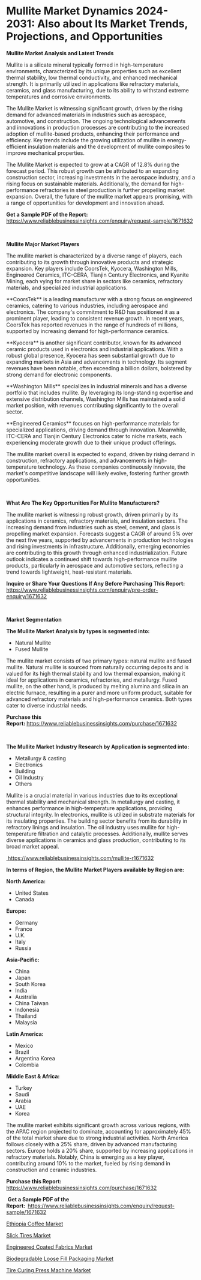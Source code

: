 <p><h1>Mullite Market Dynamics 2024-2031: Also about Its Market Trends, Projections, and Opportunities</h1></p><p><strong>Mullite Market Analysis and Latest Trends</strong></p>
<p><p>Mullite is a silicate mineral typically formed in high-temperature environments, characterized by its unique properties such as excellent thermal stability, low thermal conductivity, and enhanced mechanical strength. It is primarily utilized in applications like refractory materials, ceramics, and glass manufacturing, due to its ability to withstand extreme temperatures and corrosive environments.</p><p>The Mullite Market is witnessing significant growth, driven by the rising demand for advanced materials in industries such as aerospace, automotive, and construction. The ongoing technological advancements and innovations in production processes are contributing to the increased adoption of mullite-based products, enhancing their performance and efficiency. Key trends include the growing utilization of mullite in energy-efficient insulation materials and the development of mullite composites to improve mechanical properties.</p><p>The Mullite Market is expected to grow at a CAGR of 12.8% during the forecast period. This robust growth can be attributed to an expanding construction sector, increasing investments in the aerospace industry, and a rising focus on sustainable materials. Additionally, the demand for high-performance refractories in steel production is further propelling market expansion. Overall, the future of the mullite market appears promising, with a range of opportunities for development and innovation ahead.</p></p>
<p><strong>Get a Sample PDF of the Report:&nbsp;</strong> <a href="https://www.reliablebusinessinsights.com/enquiry/request-sample/1671632?utm_campaign=1847&utm_medium=2&utm_source=Github&utm_content=ia&utm_term=24122024&utm_id=mullite">https://www.reliablebusinessinsights.com/enquiry/request-sample/1671632</a></p>
<p>&nbsp;</p>
<p><strong>Mullite Major Market Players</strong></p>
<p><p>The mullite market is characterized by a diverse range of players, each contributing to its growth through innovative products and strategic expansion. Key players include CoorsTek, Kyocera, Washington Mills, Engineered Ceramics, ITC-CERA, Tianjin Century Electronics, and Kyanite Mining, each vying for market share in sectors like ceramics, refractory materials, and specialized industrial applications.</p><p>**CoorsTek** is a leading manufacturer with a strong focus on engineered ceramics, catering to various industries, including aerospace and electronics. The company's commitment to R&D has positioned it as a prominent player, leading to consistent revenue growth. In recent years, CoorsTek has reported revenues in the range of hundreds of millions, supported by increasing demand for high-performance ceramics.</p><p>**Kyocera** is another significant contributor, known for its advanced ceramic products used in electronics and industrial applications. With a robust global presence, Kyocera has seen substantial growth due to expanding markets in Asia and advancements in technology. Its segment revenues have been notable, often exceeding a billion dollars, bolstered by strong demand for electronic components.</p><p>**Washington Mills** specializes in industrial minerals and has a diverse portfolio that includes mullite. By leveraging its long-standing expertise and extensive distribution channels, Washington Mills has maintained a solid market position, with revenues contributing significantly to the overall sector.</p><p>**Engineered Ceramics** focuses on high-performance materials for specialized applications, driving demand through innovation. Meanwhile, ITC-CERA and Tianjin Century Electronics cater to niche markets, each experiencing moderate growth due to their unique product offerings.</p><p>The mullite market overall is expected to expand, driven by rising demand in construction, refractory applications, and advancements in high-temperature technology. As these companies continuously innovate, the market's competitive landscape will likely evolve, fostering further growth opportunities.</p></p>
<p>&nbsp;</p>
<p><strong>What Are The Key Opportunities For Mullite Manufacturers?</strong></p>
<p><p>The mullite market is witnessing robust growth, driven primarily by its applications in ceramics, refractory materials, and insulation sectors. The increasing demand from industries such as steel, cement, and glass is propelling market expansion. Forecasts suggest a CAGR of around 5% over the next five years, supported by advancements in production technologies and rising investments in infrastructure. Additionally, emerging economies are contributing to this growth through enhanced industrialization. Future outlook indicates a continued shift towards high-performance mullite products, particularly in aerospace and automotive sectors, reflecting a trend towards lightweight, heat-resistant materials.</p></p>
<p><strong>Inquire or Share Your Questions If Any Before Purchasing This Report:</strong> <a href="https://www.reliablebusinessinsights.com/enquiry/pre-order-enquiry/1671632?utm_campaign=1847&utm_medium=2&utm_source=Github&utm_content=ia&utm_term=24122024&utm_id=mullite">https://www.reliablebusinessinsights.com/enquiry/pre-order-enquiry/1671632</a></p>
<p>&nbsp;</p>
<p><strong>Market Segmentation</strong></p>
<p><strong>The Mullite Market Analysis by types is segmented into:</strong></p>
<p><ul><li>Natural Mullite</li><li>Fused Mullite</li></ul></p>
<p><p>The mullite market consists of two primary types: natural mullite and fused mullite. Natural mullite is sourced from naturally occurring deposits and is valued for its high thermal stability and low thermal expansion, making it ideal for applications in ceramics, refractories, and metallurgy. Fused mullite, on the other hand, is produced by melting alumina and silica in an electric furnace, resulting in a purer and more uniform product, suitable for advanced refractory materials and high-performance ceramics. Both types cater to diverse industrial needs.</p></p>
<p><strong>Purchase this Report:&nbsp;</strong><a href="https://www.reliablebusinessinsights.com/purchase/1671632?utm_campaign=1847&utm_medium=2&utm_source=Github&utm_content=ia&utm_term=24122024&utm_id=mullite">https://www.reliablebusinessinsights.com/purchase/1671632</a></p>
<p>&nbsp;</p>
<p><strong>The Mullite Market Industry Research by Application is segmented into:</strong></p>
<p><ul><li>Metallurgy & casting</li><li>Electronics</li><li>Building</li><li>Oil Industry</li><li>Others</li></ul></p>
<p><p>Mullite is a crucial material in various industries due to its exceptional thermal stability and mechanical strength. In metallurgy and casting, it enhances performance in high-temperature applications, providing structural integrity. In electronics, mullite is utilized in substrate materials for its insulating properties. The building sector benefits from its durability in refractory linings and insulation. The oil industry uses mullite for high-temperature filtration and catalytic processes. Additionally, mullite serves diverse applications in ceramics and glass production, contributing to its broad market appeal.</p></p>
<p><a href="https://www.reliablebusinessinsights.com/mullite-r1671632?utm_campaign=1847&utm_medium=2&utm_source=Github&utm_content=ia&utm_term=24122024&utm_id=mullite">&nbsp;https://www.reliablebusinessinsights.com/mullite-r1671632</a></p>
<p><strong>In terms of Region, the Mullite Market Players available by Region are:</strong></p>
<p>
    <p> <strong> North America: </strong>
        <ul>
            <li>United States</li>
            <li>Canada</li>
        </ul>
        </p> 
    <p> <strong> Europe: </strong>
        <ul>
            <li>Germany</li>
            <li>France</li>
            <li>U.K.</li>
            <li>Italy</li>
            <li>Russia</li>
        </ul>
        </p> 
    <p> <strong> Asia-Pacific: </strong>
        <ul>
            <li>China</li>
            <li>Japan</li>
            <li>South Korea</li>
            <li>India</li>
            <li>Australia</li>
            <li>China Taiwan</li>
            <li>Indonesia</li>
            <li>Thailand</li>
            <li>Malaysia</li>
        </ul>
        </p> 
    <p> <strong> Latin America: </strong>
        <ul>
            <li>Mexico</li>
            <li>Brazil</li>
            <li>Argentina Korea</li>
            <li>Colombia</li>
        </ul>
        </p> 
    <p> <strong> Middle East & Africa: </strong>
        <ul>
            <li>Turkey</li>
            <li>Saudi</li>
            <li>Arabia</li>
            <li>UAE</li>
            <li>Korea</li>
        </ul>
    </p>
    </p>
<p><p>The mullite market exhibits significant growth across various regions, with the APAC region projected to dominate, accounting for approximately 45% of the total market share due to strong industrial activities. North America follows closely with a 25% share, driven by advanced manufacturing sectors. Europe holds a 20% share, supported by increasing applications in refractory materials. Notably, China is emerging as a key player, contributing around 10% to the market, fueled by rising demand in construction and ceramic industries.</p></p>
<p><strong>Purchase this Report: </strong><a href="https://www.reliablebusinessinsights.com/purchase/1671632?utm_campaign=1847&utm_medium=2&utm_source=Github&utm_content=ia&utm_term=24122024&utm_id=mullite">https://www.reliablebusinessinsights.com/purchase/1671632</a></p>
<p>&nbsp;<strong>Get a Sample PDF of the Report:&nbsp;&nbsp;</strong><a href="https://www.reliablebusinessinsights.com/enquiry/request-sample/1671632?utm_campaign=1847&utm_medium=2&utm_source=Github&utm_content=ia&utm_term=24122024&utm_id=mullite">https://www.reliablebusinessinsights.com/enquiry/request-sample/1671632</a></p>
<p><strong></strong></p>
<p><p><a href="https://github.com/bornergabrielle89/Market-Research-Report-List-1/blob/main/ethiopia-coffee-market.md?utm_campaign=1847&utm_medium=2&utm_source=Github&utm_content=ia&utm_term=24122024&utm_id=mullite">Ethiopia Coffee Market</a></p><p><a href="https://github.com/barbozafrancisca/Market-Research-Report-List-1/blob/main/slick-tires-market.md?utm_campaign=1847&utm_medium=2&utm_source=Github&utm_content=ia&utm_term=24122024&utm_id=mullite">Slick Tires Market</a></p><p><a href="https://www.linkedin.com/pulse/overview-engineered-coated-fabrics-market-2024-2031-size-share-7sq2f?utm_campaign=1847&utm_medium=2&utm_source=Github&utm_content=ia&utm_term=24122024&utm_id=mullite">Engineered Coated Fabrics Market</a></p><p><a href="https://www.linkedin.com/pulse/biodegradable-loose-fill-packaging-market-growth-overview-industry-mpgmf?utm_campaign=1847&utm_medium=2&utm_source=Github&utm_content=ia&utm_term=24122024&utm_id=mullite">Biodegradable Loose Fill Packaging Market</a></p><p><a href="https://www.linkedin.com/pulse/tire-curing-press-machine-market-size-forecast-analysis-e0fge?utm_campaign=1847&utm_medium=2&utm_source=Github&utm_content=ia&utm_term=24122024&utm_id=mullite">Tire Curing Press Machine Market</a></p></p>